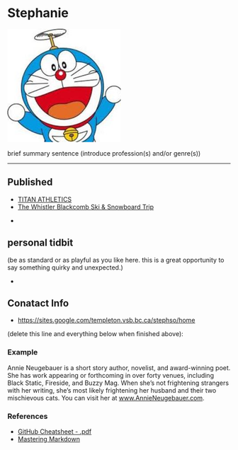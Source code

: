 # Stephanie

![](../_assets/6f1d0bdf-65e7-41d2-8aa3-027dae1d0c27.jpg)

brief summary sentence (introduce profession(s) and/or genre(s))

___

## Published
- [TITAN ATHLETICS](https://medium.com/@newsletter_54417/titan-athletics-2142817e720d)
- [The Whistler Blackcomb Ski & Snowboard Trip](https://medium.com/@newsletter_54417/the-whistler-blackcomb-ski-and-snowboard-trip-2825f9f36544)

+

## personal tidbit 
(be as standard or as playful as you like here. this is a great opportunity to say something quirky and unexpected.)

+

## Conatact Info
- https://sites.google.com/templeton.vsb.bc.ca/stephso/home



(delete this line and everything below when finished above):

### Example 

Annie Neugebauer is a short story author, novelist, and award-winning poet. She has work appearing or forthcoming in over forty venues, including Black Static, Fireside, and Buzzy Mag. When she’s not frightening strangers with her writing, she’s most likely frightening her husband and their two mischievous cats. You can visit her at www.AnnieNeugebauer.com.

### References
- [GitHub Cheatsheet - .pdf](https://guides.github.com/pdfs/markdown-cheatsheet-online.pdf)
- [Mastering Markdown](https://guides.github.com/features/mastering-markdown/)
